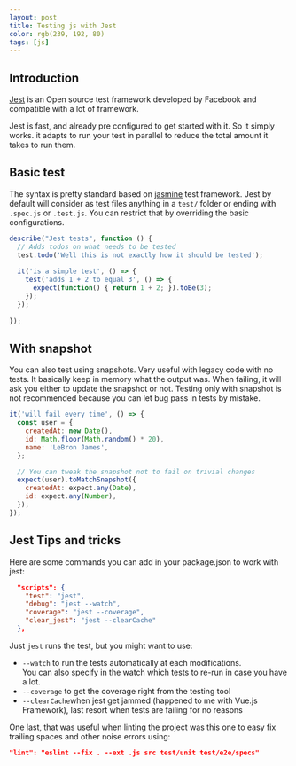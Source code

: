 ```yaml
---
layout: post
title: Testing js with Jest
color: rgb(239, 192, 80)
tags: [js]
---
```


## Introduction

[Jest](https://jestjs.io/) is an Open source test framework developed by Facebook and compatible
with a lot of framework.

Jest is fast, and already pre configured to get started with it. So it simply works.
it adapts to run your test in parallel to reduce the total amount it takes to run them.

## Basic test

The syntax is pretty standard based on [jasmine](https://jasmine.github.io/) test framework.
Jest by default will consider as test files anything in a `test/` folder or ending with `.spec.js` or `.test.js`.
You can restrict that by overriding the basic configurations.

```js
describe("Jest tests", function () {
  // Adds todos on what needs to be tested
  test.todo('Well this is not exactly how it should be tested'); 
  
  it('is a simple test', () => {
    test('adds 1 + 2 to equal 3', () => {
      expect(function() { return 1 + 2; }).toBe(3);
    });
  });
  
});
```

## With snapshot

You can also test using snapshots. Very useful with legacy code with no tests.
It basically keep in memory what the output was. 
When failing, it will ask you either to update the snapshot or not. 
Testing only with snapshot is not recommended because you can let bug pass in tests by mistake.

```js
it('will fail every time', () => {
  const user = {
    createdAt: new Date(),
    id: Math.floor(Math.random() * 20),
    name: 'LeBron James',
  };

  // You can tweak the snapshot not to fail on trivial changes  
  expect(user).toMatchSnapshot({
    createdAt: expect.any(Date),
    id: expect.any(Number),
  }); 
});
```

## Jest Tips and tricks

Here are some commands you can add in your package.json to work with jest:

```json
  "scripts": {
    "test": "jest",
    "debug": "jest --watch",
    "coverage": "jest --coverage",
    "clear_jest": "jest --clearCache"
  },
```

Just `jest` runs the test, but you might want to use:
  - `--watch` to run the tests automatically at each modifications.  
You can also specify in the watch which tests to re-run in case you have a lot.
  - `--coverage` to get the coverage right from the testing tool
  - `--clearCache`when jest get jammed (happened to me with Vue.js Framework), 
  last resort when tests are failing for no reasons 


One last, that was useful when linting the project was this one to easy fix trailing spaces and other noise errors using:
```json
"lint": "eslint --fix . --ext .js src test/unit test/e2e/specs"
```
